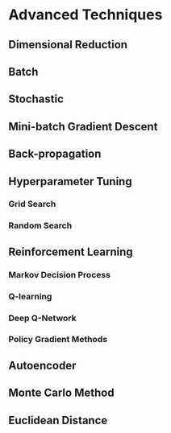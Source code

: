 # Advanced Techniques

## Dimensional Reduction

## Batch

## Stochastic

## Mini-batch Gradient Descent

## Back-propagation

## Hyperparameter Tuning
### Grid Search
### Random Search

## Reinforcement Learning
### Markov Decision Process
### Q-learning
### Deep Q-Network
### Policy Gradient Methods

## Autoencoder

## Monte Carlo Method

## Euclidean Distance
